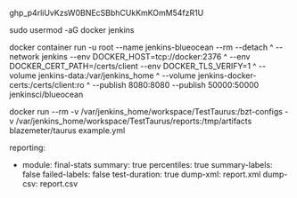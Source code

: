 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

sudo usermod -aG docker jenkins


docker container run -u root --name jenkins-blueocean --rm --detach ^
  --network jenkins --env DOCKER_HOST=tcp://docker:2376 ^
  --env DOCKER_CERT_PATH=/certs/client --env DOCKER_TLS_VERIFY=1 ^
  --volume jenkins-data:/var/jenkins_home ^
  --volume jenkins-docker-certs:/certs/client:ro ^
  --publish 8080:8080 --publish 50000:50000 jenkinsci/blueocean


docker run --rm -v /var/jenkins_home/workspace/TestTaurus:/bzt-configs -v /var/jenkins_home/workspace/TestTaurus/reports:/tmp/artifacts blazemeter/taurus example.yml


reporting:
- module: final-stats
  summary: true
  percentiles: true
  summary-labels: false
  failed-labels: false
  test-duration: true
  dump-xml: report.xml
  dump-csv: report.csv